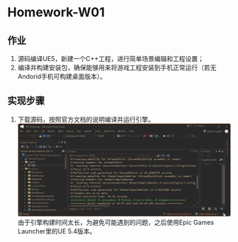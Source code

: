 # Homework-W01
## 作业
1. 源码编译UE5，新建一个C++工程，进行简单场景编辑和工程设置；
2. 编译并构建安装包，确保能够用来将游戏工程安装到手机正常运行（若无Andorid手机可构建桌面版本）。
## 实现步骤
1. 下载源码，按照官方文档的说明编译并运行引擎。
![image](building.png)
由于引擎构建时间太长，为避免可能遇到的问题，之后使用Epic Games Launcher里的UE 5.4版本。
